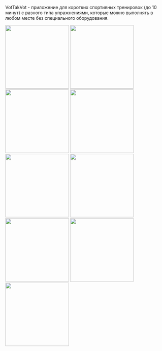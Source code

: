 VotTakVot - приложение для коротких спортивных тренировок (до 10 минут) с разного типа упражнениями, которые можно выполнять в любом месте без специального оборудования.






<img src ="/./screenshots/8.jpeg" width=200> 
<img src ="/./screenshots/7.jpeg" width=200> 
<img src ="/./screenshots/6.jpeg" width=200> 
<img src ="/./screenshots/0.jpeg" width=200> 
<img src ="/./screenshots/1.jpeg" width=200> 
<img src ="/./screenshots/2.jpeg" width=200> 
<img src ="/./screenshots/3.jpeg" width=200> 
<img src ="/./screenshots/4.jpeg" width=200> 
<img src ="/./screenshots/5.jpeg" width=200> 
